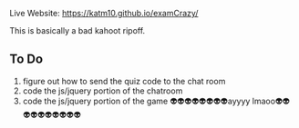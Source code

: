 Live Website:
<https://katm10.github.io/examCrazy/>

This is basically a bad kahoot ripoff.

## To Do 
1. figure out how to send the quiz code to the chat room
2. code the js/jquery portion of the chatroom
3. code the js/jquery portion of the game
👽👽👽👽👽👽👽👽ayyyy lmaoo👽👽👽👽👽👽👽👽👽👽
